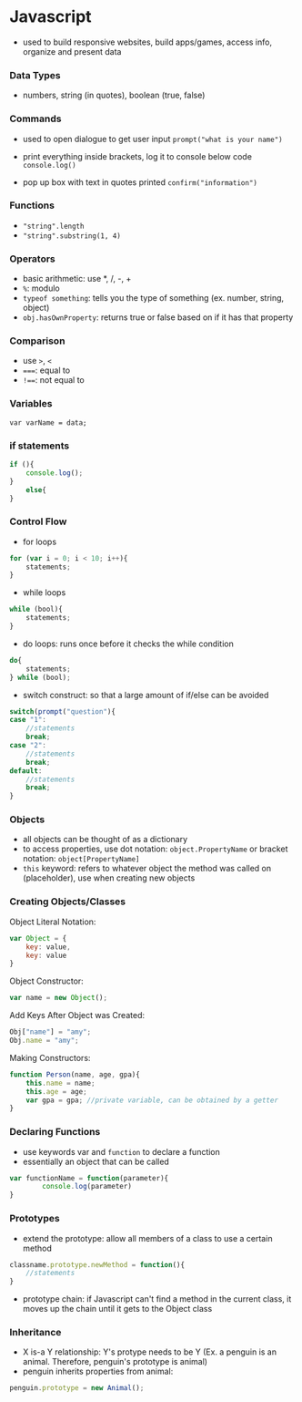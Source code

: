 # Javascript 

* used to build responsive websites, build apps/games, access info, organize and present data 

### Data Types 
* numbers, string (in quotes), boolean (true, false)

### Commands
* used to open dialogue to get user input
`prompt("what is your name")`

* print everything inside brackets, log it to console below code
`console.log()`

* pop up box with text in quotes printed 
`confirm("information")`

### Functions 
* `"string".length`
* `"string".substring(1, 4)`

### Operators
* basic arithmetic: use *, /, -, +
* `%`: modulo
* `typeof something`: tells you the type of something (ex. number, string, object) 
* `obj.hasOwnProperty`: returns true or false based on if it has that property

### Comparison 
* use `>`, `<` 
* `===`: equal to
* `!==`: not equal to 

### Variables 
`var varName = data;`

### if statements 
```javascript 
if (){
	console.log();
}
	else{
}
```

### Control Flow
* for loops 
```javascript 
for (var i = 0; i < 10; i++){
    statements;
}
```

* while loops
```javascript 
while (bool){
    statements;
}
```
* do loops: runs once before it checks the while condition
```javascript 
do{
    statements;
} while (bool); 
```

* switch construct: so that a large amount of if/else can be avoided 
```javascript 
switch(prompt("question"){
case "1": 
    //statements
    break; 
case "2": 
    //statements
    break;
default: 
    //statements
    break;
}
```

### Objects 
* all objects can be thought of as a dictionary 
* to access properties, use dot notation: `object.PropertyName` or bracket notation: `object[PropertyName]`
* `this` keyword: refers to whatever object the method was called on (placeholder), use when creating new objects 

### Creating Objects/Classes
Object Literal Notation:
```javascript 
var Object = {
    key: value, 
    key: value
}
```

Object Constructor: 
```javascript
var name = new Object();
```

Add Keys After Object was Created: 
```javascript  
Obj["name"] = "amy";
Obj.name = "amy";
```

Making Constructors:
```javascript 
function Person(name, age, gpa){
	this.name = name;
	this.age = age;
	var gpa = gpa; //private variable, can be obtained by a getter
}
```

### Declaring Functions 
* use keywords var and `function` to declare a function
* essentially an object that can be called 
```javascript 
var functionName = function(parameter){
		console.log(parameter)
}
```

### Prototypes 
* extend the prototype: allow all members of a class to use a certain method 
```javascript 
classname.prototype.newMethod = function(){
	//statements
}
```
* prototype chain: if Javascript can't find a method in the current class, it moves up the chain until it gets to the Object class

### Inheritance 
* X is-a Y relationship: Y's protype needs to be Y (Ex. a penguin is an animal. Therefore, penguin's prototype is animal) 
* penguin inherits properties from animal:
```javascript 
penguin.prototype = new Animal();
```
